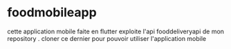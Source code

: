 # foodmobileapp
cette application mobile faite en flutter exploite l'api fooddeliveryapi de mon repository . cloner ce dernier pour pouvoir utiliser l'application mobile 
